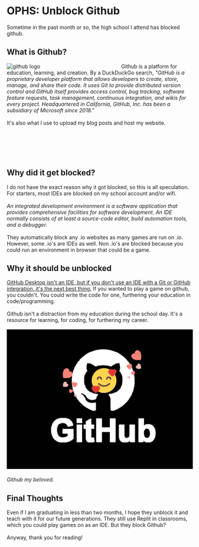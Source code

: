 # OPHS: Unblock Github
Sometime in the past month or so, the high school I attend has blocked github. 

## What is Github?
<img src="https://external-content.duckduckgo.com/iu/?u=https%3A%2F%2Fcdn.pixabay.com%2Fphoto%2F2022%2F01%2F30%2F13%2F33%2Fgithub-6980894_1280.png&f=1&nofb=1&ipt=06d5abf300b656e2f65f0a90988daa54d1c988856df3695bd57fa18fb5a69fe9&ipo=images" alt="github logo" style= "float: left; padding-right:10px" width="300"/> Github is a platform for education, learning, and creation. By a DuckDuckGo search, *"GitHub is a proprietary developer platform that allows developers to create, store, manage, and share their code. 
It uses Git to provide distributed version control and GitHub itself provides access control, bug tracking, software feature requests, task management, continuous integration, and wikis for every project. 
Headquartered in California, GitHub, Inc. has been a subsidiary of Microsoft since 2018."* <br><br>
It's also what I use to upload my blog posts and host my website. <br><br><br><br><br><br>

## Why did it get blocked?
I do not have the exact reason why it got blocked, so this is all speculation. For starters, most IDEs are blocked on my school account and/or wifi. <br><br>
*An integrated development environment is a software application that provides comprehensive facilities for software development. An IDE normally consists of at least a source-code editor, build automation tools, and a debugger.* <br><br>
They automatically block any .io websites as many games are run on .io. However, some .io's are IDEs as well. Non .io's are blocked because you could run an environment in browser that could be a game. 

## Why it should be unblocked
[GitHub Desktop isn't an IDE, but if you don't use an IDE with a Git or GitHub integration, it's the next best thing.](https://github.blog/developer-skills/github/learn-how-to-use-github-with-your-favorite-ide/#:~:text=GitHub%20Desktop%20isn't%20an,%2C%20Electron%2Dbased%20Desktop%20App.) If you wanted to play a game on github, you couldn't. You could write the code for one, furthering your education in code/programming.  <br><br>
Github isn't a distraction from my education during the school day. It's a resource for learning, for coding, for furthering my career. <br><br>
<img src="https://github.com/CaptainSapphire/PH-s-Blog/blob/main/assets/March%202025/Untitled%20drawing.png?raw=true" alt="github logo" width="600"/><br><br>
*Github my beloved.*

## Final Thoughts
Even if I am graduating in less than two months, I hope they unblock it and teach with it for our future generations. They still use Replit in classrooms, which you could play games on as an IDE. But they block Github?<br><br>
Anyway, thank you for reading! 
